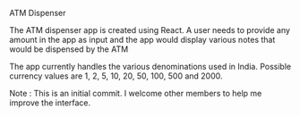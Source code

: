 ATM Dispenser

The ATM dispenser app is created using React. A user needs to provide any amount in the app as input and the app would display various notes that would be dispensed by the ATM

The app currently handles the various denominations used in India. Possible currency values are 1, 2, 5, 10, 20, 50, 100, 500 and 2000.

Note : This is an initial commit. I welcome other members to help me improve the interface.
